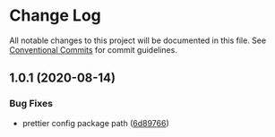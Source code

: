 # Change Log

All notable changes to this project will be documented in this file.
See [Conventional Commits](https://conventionalcommits.org) for commit guidelines.

## 1.0.1 (2020-08-14)


### Bug Fixes

* prettier config package path ([6d89766](https://github.com/devpulsion/configs/commit/6d89766106e1ffb7dacf0bac0b7781e34ee1e9aa))
